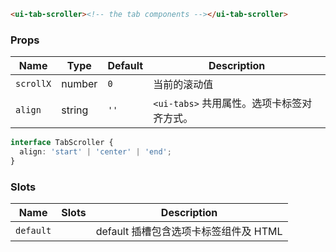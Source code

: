 ```html
<ui-tab-scroller><!-- the tab components --></ui-tab-scroller>
```

### Props

| Name      | Type   | Default | Description                                |
| --------- | ------ | ------- | ------------------------------------------ |
| `scrollX` | number | `0`     | 当前的滚动值                               |
| `align`   | string | `''`    | `<ui-tabs>` 共用属性。选项卡标签对齐方式。 |

```ts
interface TabScroller {
  align: 'start' | 'center' | 'end';
}
```

### Slots

| Name      | Slots | Description                           |
| --------- | ----- | ------------------------------------- |
| `default` |       | default 插槽包含选项卡标签组件及 HTML |
